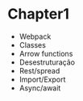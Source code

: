 # Chapter1

- Webpack
- Classes
- Arrow functions
- Desestruturação
- Rest/spread
- Import/Export
- Async/await
